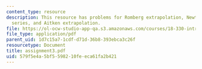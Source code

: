 ```yaml
---
content_type: resource
description: This resource has problems for Romberg extrapolation, Newton-Cotes, Taylor
  series, and Aitken extrapolation.
file: https://ol-ocw-studio-app-qa.s3.amazonaws.com/courses/18-330-introduction-to-numerical-analysis-spring-2004/579f5e4a5bf5598210feeca61fa2b421_assignment3.pdf
file_type: application/pdf
parent_uid: 1d7c15a7-1cdf-d71d-36b8-393ebca3c26f
resourcetype: Document
title: assignment3.pdf
uid: 579f5e4a-5bf5-5982-10fe-eca61fa2b421
---
```

